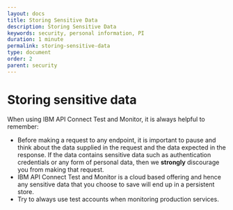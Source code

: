 ```yaml
---
layout: docs
title: Storing Sensitive Data
description: Storing Sensitive Data
keywords: security, personal information, PI
duration: 1 minute
permalink: storing-sensitive-data
type: document
order: 2
parent: security
---
```


# Storing sensitive data

When using IBM API Connect Test and Monitor, it is always helpful to remember:

- Before making a request to any endpoint, it is important to pause and think about the data supplied in the request and the data expected in the response. If the data contains sensitive data such as authentication credentials or any form of personal data, then we **strongly** discourage you from making that request.
- IBM API Connect Test and Monitor is a cloud based offering and hence any sensitive data that you choose to save will end up in a persistent store.
- Try to always use test accounts when monitoring production services.
